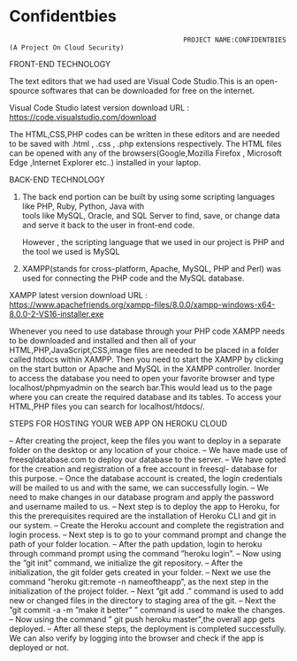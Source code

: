 # Confidentbies
                                                PROJECT NAME:CONFIDENTBIES (A Project On Cloud Security)



FRONT-END TECHNOLOGY

The text editors that we had used are Visual Code Studio.This is an open-spource softwares that can be downloaded for free on the internet. 

 Visual Code Studio latest version download URL :  https://code.visualstudio.com/download

The HTML,CSS,PHP codes can be written in these editors and are needed to be saved with .html , .css , .php  extensions respectively.
The HTML files can be opened with any of the browsers(Google,Mozilla Firefox , Microsoft Edge ,Internet Explorer etc..) installed in your laptop. 


BACK-END TECHNOLOGY

1. The back end portion can be built by using some scripting languages like PHP, Ruby, Python, Java with  
     tools like MySQL, Oracle, and SQL Server to find, save, or change data and serve it back to the user in front-end code.

    However , the scripting language that we used in our project is PHP and the tool we used is MySQL 
    
2. XAMPP(stands for cross-platform, Apache, MySQL, PHP and Perl) was used for connecting the PHP code and the MySQL database.
    
  XAMPP latest version download URL : https://www.apachefriends.org/xampp-files/8.0.0/xampp-windows-x64-8.0.0-2-VS16-installer.exe

  Whenever you need to use database through your PHP code  XAMPP needs to be downloaded and installed and then all of your  HTML,PHP,JavaScript,CSS,image
  files are needed to be placed in a folder called htdocs within XAMPP. Then you need to start the XAMPP by clicking on the start button or Apache and MySQL in the XAMPP controller.
  Inorder to access the database you need to open your favorite browser and type localhost/phpmyadmin on the search bar.This would lead us to the page where you can create the required database and its tables.
  To access your HTML,PHP files you can search for localhost/htdocs/<your folder name>.


STEPS FOR HOSTING YOUR WEB APP ON HEROKU CLOUD 

–	After creating the project, keep the files you want to deploy in a separate folder on the desktop or any location of your choice.
–	We have made use of freesqldatabase.com to deploy our database to the server.
–	We have opted for the creation and registration of a free account in freesql- database for this purpose.
–	Once the database account is created, the login credentials will be mailed to us and with the same, we can successfully login.
–	We need to make changes in our database program and apply the password and username mailed to us.
–	Next step is to deploy the app to Heroku, for this the prerequisites required are the installation of Heroku CLI and git in our system.
–	Create the Heroku account and complete the registration and login process.
–	Next step is to go to your command prompt and change the path of your folder location.
–	After the path updation, login to heroku through command prompt using the command ”heroku login”.
–	Now using the ”git init” command, we initialize the git repository.
–	After the initialization, the git folder gets created in your folder.
–	Next we use the command ”heroku git:remote -n nameoftheapp”, as the next step in the initialization of the project folder.
–	Next ”git add .” command is used to add new or changed files in the directory to staging area of the git.
–	Next the ”git commit -a -m ”make it better” ” command is used to make the changes.
–	Now using the command ” git push heroku master”,the overall app gets deployed.
–	After all these steps, the deployment is completed successfully. We can also verify by logging into the browser and check if the app is deployed or not.

